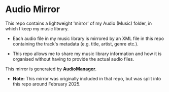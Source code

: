 # Audio Mirror

This repo contains a lightweight 'mirror' of my Audio (Music) folder, in which I keep my music library.

- Each audio file in my music library is mirrored by an XML file in this repo containing the track's metadata (e.g. title, artist, genre etc.).

- This repo allows me to share my music library information and how it is organised without having to provide the actual audio files.

This mirror is generated by **[AudioManager](https://github.com/DavoDC/AudioManager)**.

- **Note:** This mirror was originally included in that repo, but was split into this repo around February 2025.